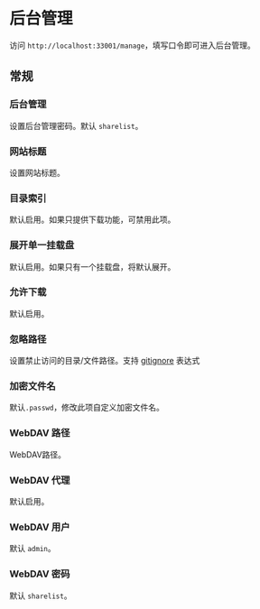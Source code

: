 # 后台管理
访问 ```http://localhost:33001/manage```，填写口令即可进入后台管理。

## 常规

### 后台管理
设置后台管理密码。默认 ```sharelist```。

### 网站标题
设置网站标题。

### 目录索引
默认启用。如果只提供下载功能，可禁用此项。

### 展开单一挂载盘
默认启用。如果只有一个挂载盘，将默认展开。

### 允许下载
默认启用。

### 忽略路径
设置禁止访问的目录/文件路径。支持 [gitignore](http://git-scm.com/docs/gitignore) 表达式

### 加密文件名
默认```.passwd```，修改此项自定义加密文件名。

### WebDAV 路径
WebDAV路径。

### WebDAV 代理
默认启用。

### WebDAV 用户
默认 ```admin```。

### WebDAV 密码
默认 ```sharelist```。